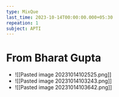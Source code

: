 ```yaml
---
type: MixQue
last_time: 2023-10-14T00:00:00.000+05:30
repeation: 1
subject: APTI
---
```

# From Bharat Gupta
- ![[Pasted image 20231014102525.png]]
- ![[Pasted image 20231014103243.png]]
- ![[Pasted image 20231014103642.png]]
